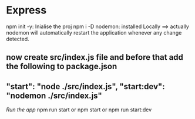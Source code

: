 # Express

npm init -y: Inialise the proj
npm i -D nodemon: installed Locally
==> actually nodemon will automatically restart the application whenever any change detected.

## now create src/index.js file and before that add the following to package.json

"start": "node ./src/index.js",
"start:dev": "nodemon ./src/index.js"
--

_Run the app_
npm run start
or
npm start
or
npm run start:dev
